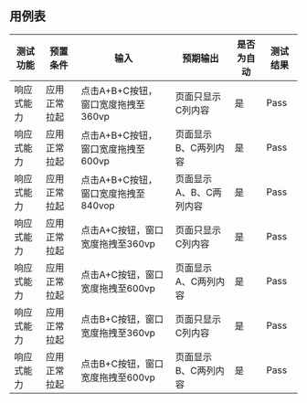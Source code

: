 ##  用例表

| 测试功能   | 预置条件     | 输入                                | 预期输出                | 是否为自动 | 测试结果 |
| ---------- | ------------ | ----------------------------------- | ----------------------- | ---------- | -------- |
| 响应式能力 | 应用正常拉起 | 点击A+B+C按钮，窗口宽度拖拽至360vp  | 页面只显示C列内容       | 是         | Pass     |
| 响应式能力 | 应用正常拉起 | 点击A+B+C按钮，窗口宽度拖拽至600vp  | 页面显示B、C两列内容    | 是         | Pass     |
| 响应式能力 | 应用正常拉起 | 点击A+B+C按钮，窗口宽度拖拽至840vop | 页面显示A、B、C两列内容 | 是         | Pass     |
| 响应式能力 | 应用正常拉起 | 点击A+C按钮，窗口宽度拖拽至360vp    | 页面只显示C列内容       | 是         | Pass     |
| 响应式能力 | 应用正常拉起 | 点击A+C按钮，窗口宽度拖拽至600vp    | 页面显示A、C两列内容    | 是         | Pass     |
| 响应式能力 | 应用正常拉起 | 点击B+C按钮，窗口宽度拖拽至360vp    | 页面只显示C列内容       | 是         | Pass     |
| 响应式能力 | 应用正常拉起 | 点击B+C按钮，窗口宽度拖拽至600vp    | 页面显示B、C两列内容    | 是         | Pass     |